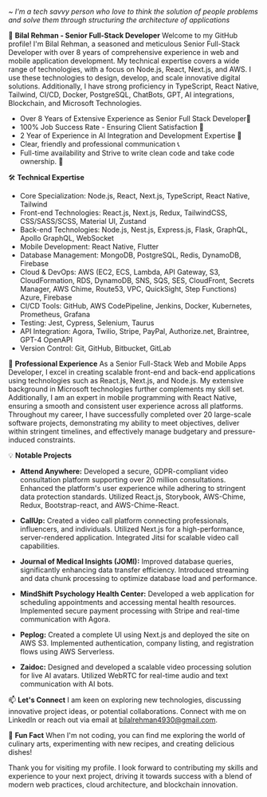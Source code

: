 *~ I'm a tech savvy person who love to think the solution of people problems and solve them through structuring the architecture of applications*

👋 	**Bilal Rehman - Senior Full-Stack Developer** 
Welcome to my GitHub profile! I'm Bilal Rehman, a seasoned and meticulous Senior Full-Stack Developer with over 8 years of comprehensive experience in web and mobile application development. My technical expertise covers a wide range of technologies, with a focus on Node.js, React, Next.js, and AWS. I use these technologies to design, develop, and scale innovative digital solutions. Additionally, I have strong proficiency in TypeScript, React Native, Tailwind, CI/CD, Docker, PostgreSQL, ChatBots, GPT, AI integrations, Blockchain, and Microsoft Technologies.

- Over 8 Years of Extensive Experience as Senior Full Stack Developer🥇
- 100% Job Success Rate - Ensuring Client Satisfaction 💯
- 2 Year of Experience in AI Integration and Development Expertise 🤖
- Clear, friendly and professional communication 📞
- Full-time availability and Strive to write clean code and take code ownership. 🌟

🛠 	**Technical Expertise**

- Core Specialization: Node.js, React, Next.js, TypeScript, React Native, Tailwind
- Front-end Technologies: React.js, Next.js, Redux, TailwindCSS, CSS/SASS/SCSS, Material UI, Zustand
- Back-end Technologies: Node.js, Nest.js, Express.js, Flask, GraphQL, Apollo GraphQL, WebSocket
- Mobile Development: React Native, Flutter
- Database Management: MongoDB, PostgreSQL, Redis, DynamoDB, Firebase
- Cloud & DevOps: AWS (EC2, ECS, Lambda, API Gateway, S3, CloudFormation, RDS, DynamoDB, SNS, SQS, SES, CloudFront, Secrets Manager, AWS Chime, Route53, VPC, QuickSight, Step Functions) Azure, Firebase
- CI/CD Tools: GitHub, AWS CodePipeline, Jenkins, Docker, Kubernetes, Prometheus, Grafana
- Testing: Jest, Cypress, Selenium, Taurus
- API Integration: Agora, Twilio, Stripe, PayPal, Authorize.net, Braintree, GPT-4 OpenAPI
- Version Control: Git, GitHub, Bitbucket, GitLab


🌟 	**Professional Experience**
As a Senior Full-Stack Web and Mobile Apps Developer, I excel in creating scalable front-end and back-end applications using technologies such as React.js, Next.js, and Node.js. My extensive background in Microsoft technologies further complements my skill set. Additionally, I am an expert in mobile programming with React Native, ensuring a smooth and consistent user experience across all platforms.
Throughout my career, I have successfully completed over 20 large-scale software projects, demonstrating my ability to meet objectives, deliver within stringent timelines, and effectively manage budgetary and pressure-induced constraints.


💡 	**Notable Projects**

- 	**Attend Anywhere:** 
Developed a secure, GDPR-compliant video consultation platform supporting over 20 million consultations.
Enhanced the platform's user experience while adhering to stringent data protection standards.
Utilized React.js, Storybook, AWS-Chime, Redux, Bootstrap-react, and AWS-Chime-React.

- 	**CallUp:**
Created a video call platform connecting professionals, influencers, and individuals.
Utilized Next.js for a high-performance, server-rendered application.
Integrated Jitsi for scalable video call capabilities.

- 	**Journal of Medical Insights (JOMI):**
Improved database queries, significantly enhancing data transfer efficiency.
Introduced streaming and data chunk processing to optimize database load and performance.

- 	**MindShift Psychology Health Center:**
Developed a web application for scheduling appointments and accessing mental health resources.
Implemented secure payment processing with Stripe and real-time communication with Agora.

- 	**Peplog:**
Created a complete UI using Next.js and deployed the site on AWS S3.
Implemented authentication, company listing, and registration flows using AWS Serverless.

- 	**Zaidoc:**
Designed and developed a scalable video processing solution for live AI avatars.
Utilized WebRTC for real-time audio and text communication with AI bots.


📫 	**Let's Connect**
I am keen on exploring new technologies, discussing innovative project ideas, or potential collaborations. Connect with me on LinkedIn or reach out via email at bilalrehman4930@gmail.com.

🎉 	**Fun Fact**
When I'm not coding, you can find me exploring the world of culinary arts, experimenting with new recipes, and creating delicious dishes!

Thank you for visiting my profile. I look forward to contributing my skills and experience to your next project, driving it towards success with a blend of modern web practices, cloud architecture, and blockchain innovation.

